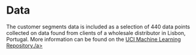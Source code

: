 # Data
The customer segments data is included as a selection of 440 data points collected on
data found from clients of a wholesale distributor in Lisbon, Portugal. More information can be found on the <a href = "https://archive.ics.uci.edu/ml/datasets/Wholesale+customers">UCI Machine Learning Repository./a>
